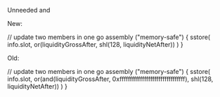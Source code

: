 Unneeded and

New:

// update two members in one go
assembly ("memory-safe") {
    sstore(
        info.slot, or(liquidityGrossAfter, shl(128, liquidityNetAfter))
    )
}

Old:

// update two members in one go
assembly ("memory-safe") {
    sstore(
        info.slot, or(and(liquidityGrossAfter, 0xffffffffffffffffffffffffffffffff), shl(128, liquidityNetAfter))
    )
}
